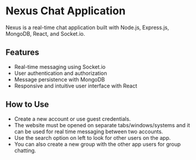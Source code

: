 # Nexus Chat Application

Nexus is a real-time chat application built with Node.js, Express.js, MongoDB, React, and Socket.io.

## Features

- Real-time messaging using Socket.io
- User authentication and authorization
- Message persistence with MongoDB
- Responsive and intuitive user interface with React

## How to Use

- Create a new account or use guest credentials.
- The website must be opened on separate tabs/windows/systems and it can be used for real time messaging between two accounts. 
- Use the search option on left to look for other users on the app. 
- You can also create a new group with the other app users for group chatting. 

  
